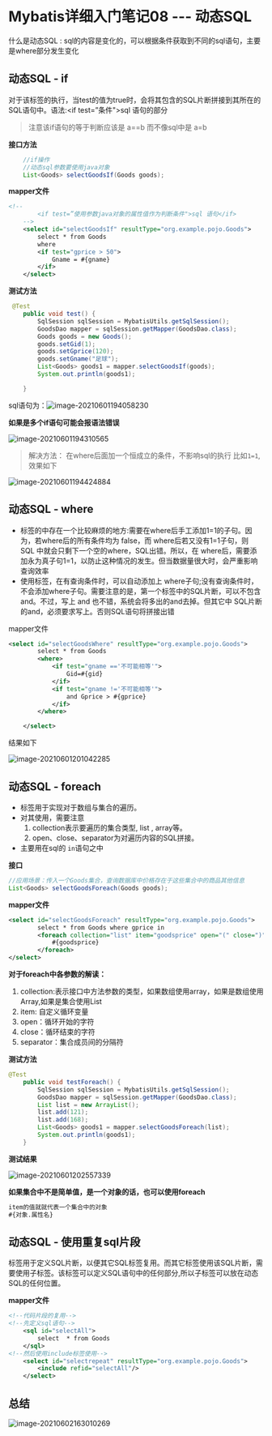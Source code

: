 # Mybatis详细入门笔记08 --- 动态SQL

什么是动态SQL  :  sql的内容是变化的，可以根据条件获取到不同的sql语句，主要是where部分发生变化

## 动态SQL - if

对于该标签的执行，当test的值为true时，会将其包含的SQL片断拼接到其所在的SQL语句中。语法:<if test=”条件">sql 语句的部分</if>

> 注意该if语句的等于判断应该是   a==b 而不像sql中是  a=b

**接口方法**

```java
	//if操作
    //动态sql参数要使用java对象
    List<Goods> selectGoodsIf(Goods goods);
```

**mapper文件**

```xml
<!--
        <if test=”使用参数java对象的属性值作为判断条件">sql 语句</if>
    -->
    <select id="selectGoodsIf" resultType="org.example.pojo.Goods">
        select * from Goods
        where
        <if test="gprice > 50">
            Gname = #{gname}
        </if>
    </select>
```

**测试方法**

```java
 @Test
    public void test() {
        SqlSession sqlSession = MybatisUtils.getSqlSession();
        GoodsDao mapper = sqlSession.getMapper(GoodsDao.class);
        Goods goods = new Goods();
        goods.setGid(1);
        goods.setGprice(120);
        goods.setGname("足球");
        List<Goods> goods1 = mapper.selectGoodsIf(goods);
        System.out.println(goods1);

    }
```

sql语句为：![image-20210601194058230](https://i.loli.net/2021/06/01/VEAkTXSclBoif7p.png)

**如果是多个if语句可能会报语法错误**

![image-20210601194310565](https://i.loli.net/2021/06/01/cy9tegaPjMQoLdX.png)

> 解决方法： 在where后面加一个恒成立的条件，不影响sql的执行 比如`1=1`,效果如下

![image-20210601194424884](https://i.loli.net/2021/06/01/nEpP3Hef6y5tZc4.png)

## 动态SQL - where

+ <if/>标签的中存在一个比较麻烦的地方:需要在where后手工添加1=1的子句。因为，若where后的所有<if/>条件均为 false，而 where后若又没有1=1子句，则 SQL 中就会只剩下一个空的where，SQL出错。所以，在 where后，需要添加永为真子句1=1，以防止这种情况的发生。但当数据量很大时，会严重影响查询效率
+ 使用<where/>标签，在有查询条件时，可以自动添加上 where子句;没有查询条件时，不会添加where子句。需要注意的是，第一个<if/>标签中的SQL片断，可以不包含and。不过，写上 and 也不错，系统会将多出的and去掉。但其它<if/>中 SQL片断的and，必须要求写上。否则SQL语句将拼接出错

mapper文件

```xml
<select id="selectGoodsWhere" resultType="org.example.pojo.Goods">
        select * from Goods
        <where>
            <if test="gname =='不可能相等'">
                Gid=#{gid}
            </if>
            <if test="gname !='不可能相等'">
                and Gprice > #{gprice}
            </if>
        </where>

    </select>
```

结果如下

![image-20210601201042285](https://i.loli.net/2021/06/01/lIZViMfOLFTeuhW.png)

## 动态SQL - foreach

+ <foreach/>标签用于实现对于数组与集合的遍历。
+ 对其使用，需要注意
  1. collection表示要遍历的集合类型, list , array等。
  2. open、close、separator为对遍历内容的SQL拼接。
+ 主要用在sql的 `in`语句之中

**接口**

```java
//应用场景：传入一个Goods集合，查询数据库中价格存在于这些集合中的商品其他信息
List<Goods> selectGoodsForeach(Goods goods);
```

**mapper文件**

```xml
<select id="selectGoodsForeach" resultType="org.example.pojo.Goods">
        select * from Goods where gprice in
        <foreach collection="list" item="goodsprice" open="(" close=")" separator=",">
            #{goodsprice}
        </foreach>
</select>
```

**对于foreach中各参数的解读：**

1. collection:表示接口中方法参数的类型，如果数组使用array，如果是数组使用Array,如果是集合使用List
2. item: 自定义循环变量
3. open：循环开始的字符
4. close：循环结束的字符
5. separator：集合成员间的分隔符

**测试方法**

```java
@Test
    public void testForeach() {
        SqlSession sqlSession = MybatisUtils.getSqlSession();
        GoodsDao mapper = sqlSession.getMapper(GoodsDao.class);
        List list = new ArrayList();
        list.add(121);
        list.add(168);
        List<Goods> goods1 = mapper.selectGoodsForeach(list);
        System.out.println(goods1);
    }
```

**测试结果**

![image-20210601202557339](https://i.loli.net/2021/06/01/YgIDA3Q7fFsWHRl.png)

**如果集合中不是简单值，是一个对象的话，也可以使用foreach**

```xml
item的值就就代表一个集合中的对象
#{对象.属性名}
```

## 动态SQL - 使用重复sql片段

<sql/>标签用于定义SQL片断，以便其它SQL标签复用。而其它标签使用该SQL片断，需要使用<include/>子标签。该<sql/>标签可以定义SQL语句中的任何部分,所以<include/>子标签可以放在动态SQL的任何位置。

**mapper文件**

```xml
<!--代码片段的复用-->
<!--先定义sql语句-->
    <sql id="selectAll">
        select  * from Goods
    </sql>
<!--然后使用include标签使用-->
    <select id="selectrepeat" resultType="org.example.pojo.Goods">
        <include refid="selectAll"/>
    </select>
```

## 总结

![image-20210602163010269](https://i.loli.net/2021/06/02/EXqud4IcPOHylse.png)

